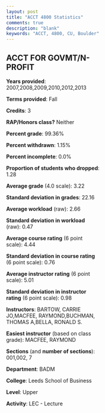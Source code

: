 ```yaml
---
layout: post
title: "ACCT 4800 Statistics"
comments: true
description: "blank"
keywords: "ACCT, 4800, CU, Boulder"
--- 
```

<head>
<script src="https://ajax.googleapis.com/ajax/libs/jquery/2.1.3/jquery.min.js"></script>
<script src="https://dl.dropboxusercontent.com/s/pc42nxpaw1ea4o9/highcharts.js?dl=0"></script>
<!-- <script src="../assets/js/highcharts.js"></script> -->
<style type="text/css">@font-face {
	font-family: "Bebas Neue";
	src: url(https://www.filehosting.org/file/details/544349/BebasNeue%20Regular.otf) format("opentype");
	}
	h1.Bebas { 
		font-family: "Bebas Neue", Verdana, Tahoma;
	}
</style>
</head>
<body>
	<div id="container" style="float: right; width: 45%; height: 88%; margin-left: 2.5%; margin-right: 2.5%;"></div>
	<script language="JavaScript">
		$(document).ready(function() {
		var chart = {type: 'column'};
		var title = {text: 'Grade Distribution'};
		var xAxis = {categories: ['A','B','C','D','F'],crosshair: true};
		var yAxis = {min: 0,title: {text: 'Percentage'}};
		var tooltip = {headerFormat: '<center><b><span style="font-size:20px">{point.key}</span></b></center>',
		               pointFormat: '<td style="padding:0"><b>{point.y:.1f}%</b></td>',
		               footerFormat: '</table>',shared: true,useHTML: true};
		var plotOptions = {column: {pointPadding: 0.0,borderWidth: 0}};  
		var credits = {enabled: false};var series= [{name: 'Percent',data: [39.57,45.22,13.91,0.0,1.3,]}];
		var json = {};
		json.chart = chart;
		json.title = title;
		json.tooltip = tooltip;
		json.xAxis = xAxis;
		json.yAxis = yAxis;  
		json.series = series;
		json.plotOptions = plotOptions;  
		json.credits = credits;
		$('#container').highcharts(json);
	});
	</script>
</body>
			   
## ACCT FOR GOVMT/N-PROFIT

**Years provided**: 2007,2008,2009,2010,2012,2013

**Terms provided**: Fall

**Credits**: 3

**RAP/Honors class?** Neither

**Percent grade**: 99.36%

**Percent withdrawn**: 1.15%

**Percent incomplete**: 0.0%

**Proportion of students who dropped**: 1.28

**Average grade** (4.0 scale): 3.22

**Standard deviation in grades**: 22.16

**Average workload** (raw): 2.66

**Standard deviation in workload** (raw): 0.47

**Average course rating** (6 point scale): 4.44

**Standard deviation in course rating** (6 point scale): 0.76

**Average instructor rating** (6 point scale): 5.01

**Standard deviation in instructor rating** (6 point scale): 0.98

**Instructors**: BARTOW, CARRIE JO,MACFEE, RAYMOND,BUCHMAN, THOMAS A,BELLA, RONALD S.

**Easiest instructor** (based on class grade): MACFEE, RAYMOND

**Sections** (and **number of sections**): 001,002, 7

**Department**: BADM

**College**: Leeds School of Business

**Level**: Upper

**Activity**: LEC - Lecture